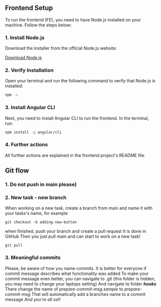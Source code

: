 ## Frontend Setup

To run the frontend (FE), you need to have Node.js installed on your machine. Follow the steps below:

### 1. Install Node.js

Download the installer from the official Node.js website:

[Download Node.js](https://nodejs.org/en/download/prebuilt-installer)

### 2. Verify Installation

Open your terminal and run the following command to verify that Node.js is installed:

```bash 
npm -v
```

### 3. Install Angular CLI

Next, you need to install Angular CLI to run the frontend. In the terminal, run:
```bash 
npm install -g angular/cli
```

### 4. Further actions
All further actions are explained in the frontend project's README file.

## Git flow
### 1. Do not push in main please)
### 2. New task - new branch
When working on a new task, create a branch from main and name it with your tasks's name, for example
```git
git checkout -b adding-new-button
```
when finished, push your branch and create a pull request
It is done in GitHub
Then you just pull main and can start to work on a new task!
```git
git pull
```

### 3. Meaningful commits
Please, be aware of how you name commits. It is better for everyone if commit message describes what functionality was added
To make your commit message even better, you can navigate to .git (this folder is hidden, you may need to change your laptops setting)
And navigate to folder ***hooks***
There change the name of *prepare-commit-msg.sample* to *prepare-commit-msg*
That will automatically add a branches name to a commit message
_And you're all set!_
